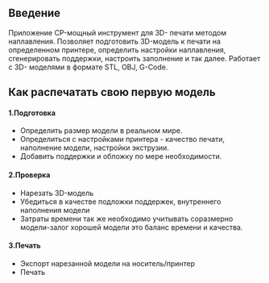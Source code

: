 ## Введение
Приложение CP-мощный инструмент для 3D- печати методом наплавления. Позволяет подготовить 3D-модель к печати на определенном принтере, определить настройки наплавления, сгенерировать поддержки, настроить заполнение и так далее. Работает с 3D- моделями в формате STL, OBJ, G-Code. 

## Как распечатать свою первую модель 
#### 1.Подготовка

- Определить размер модели в реальном мире.
- Определиться с настройками принтера - качество печати, наполнение модели, настройки экструзии.
- Добавить поддержки и обложку по мере необходимости.

#### 2.Проверка
- Нарезать 3D-модель
- Убедиться в качестве подложки поддержек, внутреннего наполнения модели
- Затраты времени так же необходимо учитывать соразмерно модели-залог хорошей модели это баланс времени и качества.

#### 3.Печать
- Экспорт нарезанной модели на носитель/принтер
- Печать